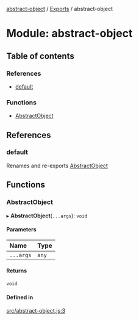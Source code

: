 [abstract-object](../README.md) / [Exports](../modules.md) / abstract-object

# Module: abstract-object

## Table of contents

### References

- [default](abstract_object.md#default)

### Functions

- [AbstractObject](abstract_object.md#abstractobject)

## References

### default

Renames and re-exports [AbstractObject](abstract_object.md#abstractobject)

## Functions

### AbstractObject

▸ **AbstractObject**(`...args`): `void`

#### Parameters

| Name | Type |
| :------ | :------ |
| `...args` | `any` |

#### Returns

`void`

#### Defined in

[src/abstract-object.js:3](https://github.com/snowyu/abstract-object/blob/5cbd886/src/abstract-object.js#L3)
